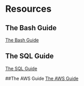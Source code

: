 # Resources

## The Bash Guide

[The Bash Guide](https://guide.bash.academy/)

## The SQL Guide

[The SQL Guide](https://mode.com/sql-tutorial/)

##The AWS Guide
[The AWS Guide](https://aws.amazon.com/getting-started/)